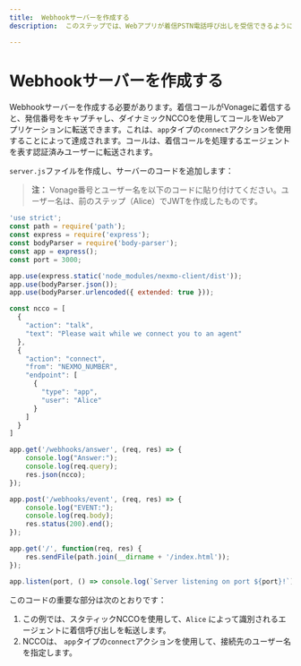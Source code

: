 ```yaml
---
title:  Webhookサーバーを作成する
description:  このステップでは、Webアプリが着信PSTN電話呼び出しを受信できるようにする、適切なWebhookサーバーを作成する方法を学びます。

---
```


Webhookサーバーを作成する
================

Webhookサーバーを作成する必要があります。着信コールがVonageに着信すると、発信番号をキャプチャし、ダイナミックNCCOを使用してコールをWebアプリケーションに転送できます。これは、`app`タイプの`connect`アクションを使用することによって達成されます。コールは、着信コールを処理するエージェントを表す認証済みユーザーに転送されます。

`server.js`ファイルを作成し、サーバーのコードを追加します：

> **注：** Vonage番号とユーザー名を以下のコードに貼り付けてください。ユーザー名は、前のステップ（Alice）でJWTを作成したものです。

```javascript
'use strict';
const path = require('path');
const express = require('express');
const bodyParser = require('body-parser');
const app = express();
const port = 3000;

app.use(express.static('node_modules/nexmo-client/dist'));
app.use(bodyParser.json());
app.use(bodyParser.urlencoded({ extended: true }));

const ncco = [
  {
    "action": "talk",
    "text": "Please wait while we connect you to an agent"
  },
  {
    "action": "connect",
    "from": "NEXMO_NUMBER",
    "endpoint": [
      {
        "type": "app",
        "user": "Alice"
      }
    ]
  }
]

app.get('/webhooks/answer', (req, res) => {
    console.log("Answer:");
    console.log(req.query);
    res.json(ncco);
});

app.post('/webhooks/event', (req, res) => {
    console.log("EVENT:");
    console.log(req.body);
    res.status(200).end();
});

app.get('/', function(req, res) {
    res.sendFile(path.join(__dirname + '/index.html'));
});

app.listen(port, () => console.log(`Server listening on port ${port}!`));

```

このコードの重要な部分は次のとおりです：

1. この例では、スタティックNCCOを使用して、`Alice` によって識別されるエージェントに着信呼び出しを転送します。
2. NCCOは、 `app`タイプの`connect`アクションを使用して、接続先のユーザー名を指定します。

